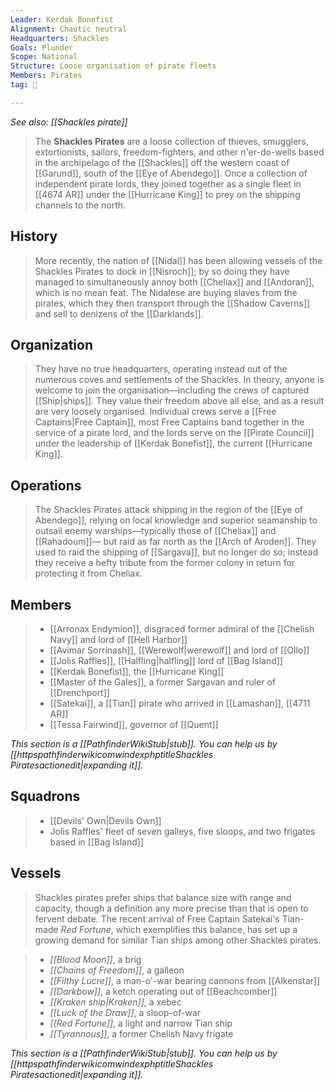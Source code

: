 ```yaml
---
Leader: Kerdak Bonefist
Alignment: Chaotic neutral
Headquarters: Shackles
Goals: Plunder
Scope: National
Structure: Loose organisation of pirate fleets
Members: Pirates
tag: 👥

---
```


*See also: [[Shackles pirate]]*
> The **Shackles Pirates** are a loose collection of thieves, smugglers, extortionists, sailors, freedom-fighters, and other n'er-do-wells based in the archipelago of the [[Shackles]] off the western coast of [[Garund]], south of the [[Eye of Abendego]]. Once a collection of independent pirate lords, they joined together as a single fleet in [[4674 AR]] under the [[Hurricane King]] to prey on the shipping channels to the north.



## History

> More recently, the nation of [[Nidal]] has been allowing vessels of the Shackles Pirates to dock in [[Nisroch]]; by so doing they have managed to simultaneously annoy both [[Cheliax]] and [[Andoran]], which is no mean feat. The Nidalese are buying slaves from the pirates, which they then transport through the [[Shadow Caverns]] and sell to denizens of the [[Darklands]].


## Organization

> They have no true headquarters, operating instead out of the numerous coves and settlements of the Shackles. In theory, anyone is welcome to join the organisation—including the crews of captured [[Ship|ships]]. They value their freedom above all else, and as a result are very loosely organised. Individual crews serve a [[Free Captains|Free Captain]], most Free Captains band together in the service of a pirate lord, and the lords serve on the [[Pirate Council]] under the leadership of [[Kerdak Bonefist]], the current [[Hurricane King]].


## Operations

> The Shackles Pirates attack shipping in the region of the [[Eye of Abendego]], relying on local knowledge and superior seamanship to outsail enemy warships—typically those of [[Cheliax]] and [[Rahadoum]]— but raid as far north as the [[Arch of Aroden]]. They used to raid the shipping of [[Sargava]], but no longer do so; instead they receive a hefty tribute from the former colony in return for protecting it from Cheliax.


## Members

> - [[Arronax Endymion]], disgraced former admiral of the [[Chelish Navy]] and lord of [[Hell Harbor]]
> - [[Avimar Sorrinash]], [[Werewolf|werewolf]] and lord of [[Ollo]]
> - [[Jolis Raffles]], [[Halfling|halfling]] lord of [[Bag Island]]
> - [[Kerdak Bonefist]], the [[Hurricane King]]
> - [[Master of the Gales]], a former Sargavan and ruler of [[Drenchport]]
> - [[Satekai]], a [[Tian]] pirate who arrived in [[Lamashan]], [[4711 AR]]
> - [[Tessa Fairwind]], governor of [[Quent]]


*This section is a [[PathfinderWikiStub|stub]]. You can help us by [[httpspathfinderwikicomwindexphptitleShackles Piratesactionedit|expanding it]].*


## Squadrons

> - [[Devils' Own|Devils Own]]
> - Jolis Raffles' fleet of seven galleys, five sloops, and two frigates based in [[Bag Island]]

## Vessels

> Shackles pirates prefer ships that balance size with range and capacity, though a definition any more precise than that is open to fervent debate. The recent arrival of Free Captain Satekai's Tian-made *Red Fortune*, which exemplifies this balance, has set up a growing demand for similar Tian ships among other Shackles pirates.

> - *[[Blood Moon]]*, a brig
> - *[[Chains of Freedom]]*, a galleon
> - *[[Filthy Lucre]]*, a man-o'-war bearing cannons from [[Alkenstar]]
> - *[[Darkbow]]*, a ketch operating out of [[Beachcomber]]
> - *[[Kraken ship|Kraken]]*, a xebec
> - *[[Luck of the Draw]]*, a sloop-of-war
> - *[[Red Fortune]]*, a light and narrow Tian ship
> - *[[Tyrannous]]*, a former Chelish Navy frigate


*This section is a [[PathfinderWikiStub|stub]]. You can help us by [[httpspathfinderwikicomwindexphptitleShackles Piratesactionedit|expanding it]].*







